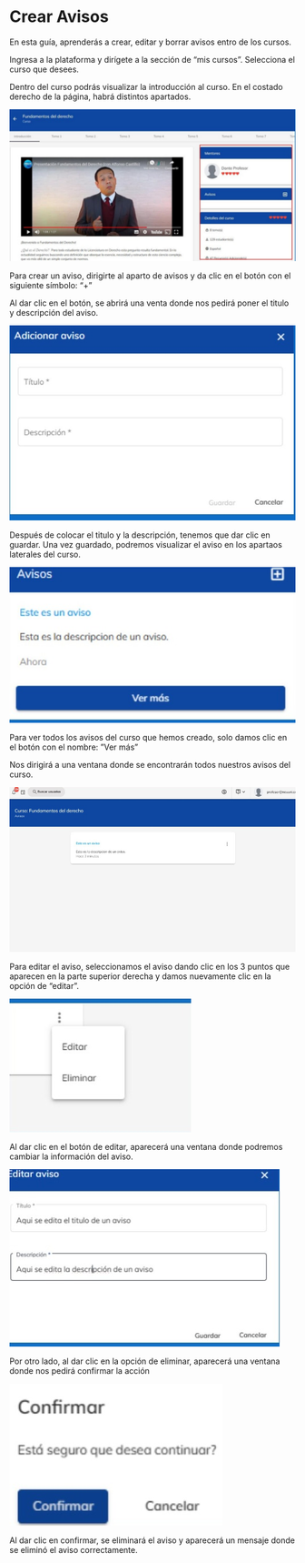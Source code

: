 
# Crear Avisos

En esta guía, aprenderás a crear, editar y borrar avisos entro de los cursos.

Ingresa a la plataforma y dirígete a la sección de “mis cursos”. 
Selecciona el curso que 
desees.

Dentro del curso podrás visualizar la introducción al curso. En el costado derecho de la página, habrá
distintos apartados.

![avisos](./img/aviso1.jpg)

Para crear un aviso, dirigirte al aparto de avisos y da clic en el 
botón con el siguiente símbolo: “+”

Al dar clic en el botón, se abrirá una venta donde nos pedirá poner el titulo y descripción del aviso.

![avisos](./img/aviso2.jpg)

Después de colocar el titulo y la descripción, tenemos que dar clic en guardar.
Una vez guardado, podremos visualizar el aviso en los apartaos laterales del curso.

![avisos](./img/aviso3.jpg)

Para ver todos los avisos del curso que hemos creado, solo damos clic en el botón con el nombre: 
”Ver más”

Nos dirigirá a una ventana donde se encontrarán todos nuestros avisos del curso.

![avisos](./img/aviso4.jpg)

Para editar el aviso, seleccionamos el aviso dando clic en los 3 
puntos que aparecen en la parte superior derecha y damos 
nuevamente clic en la opción de “editar”.

![avisos](./img/aviso5.jpg)

Al dar clic en el botón de editar, aparecerá una 
ventana donde podremos cambiar la información del 
aviso.

![avisos](./img/aviso6.jpg)

Por otro lado, al dar clic en la opción de eliminar, aparecerá una ventana donde nos pedirá confirmar
la acción

![avisos](./img/aviso7.jpg)

Al dar clic en confirmar, se eliminará el aviso y aparecerá un mensaje donde se eliminó el aviso 
correctamente.

